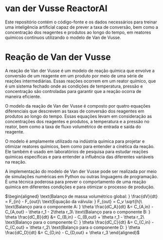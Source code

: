 # van der Vusse ReactorAI
Este repositório contém o código-fonte e os dados necessários para treinar uma inteligência artificial capaz de prever a taxa de conversão, bem como a concentração dos reagentes e produtos ao longo do tempo, em reatores químicos contínuos utilizando o modelo de Van de Vusse.

# Reação de Van der Vusse

A reação de Van der Vusse é um modelo de reação química que envolve a conversão de um reagente em um produto por meio de uma série de reações intermediárias. Essas reações ocorrem em um reator químico, que é um sistema fechado onde as condições de temperatura, pressão e concentração são controladas para garantir que a reação ocorra de maneira eficiente.

O modelo da reação de Van der Vusse é composto por quatro equações diferenciais que descrevem as taxas de conversão dos reagentes em produtos ao longo do tempo. Essas equações levam em consideração as concentrações dos reagentes e produtos, a temperatura e a pressão no reator, bem como a taxa de fluxo volumétrico de entrada e saída do reagente.

O modelo é amplamente utilizado na indústria química para projetar e otimizar reatores químicos, bem como para entender a cinética da reação. Ele também é usado em laboratórios de pesquisa para estudar reações químicas específicas e para entender a influência das diferentes variáveis ​​na reação.

A implementação do modelo de Van der Vusse pode ser realizada por meio de simulações numéricas em Python ou outras linguagens de programação. É uma técnica poderosa para prever o comportamento de uma reação química em diferentes condições e para otimizar o processo de produção.


$\begin{aligned}
\text{Balanço de massa volumétrico global: } \frac{dV}{dt} = F_{in} - F_{out}\
\text{Equação da válvula: } F_{out} = C_v \sqrt{h}\
\text{Balanço para o componente A: } \theta \frac{dC_A}{dt} &= C_{A,in} - C_{A,out} - \theta r_1 - 2\theta r_3\
\text{Balanço para o componente B: } \theta \frac{dC_B}{dt} &= C_{B,in} - C_{B,out} + \theta r_1 - \theta r_2\
\text{Balanço para o componente C: } \theta \frac{dC_C}{dt} &= C_{C,in} - C_{C,out} + \theta r_2\
\text{Balanço para o componente D: } \theta \frac{dC_D}{dt} &= C_{D,in} - C_{D,out} + \theta r_3
\end{aligned}$

